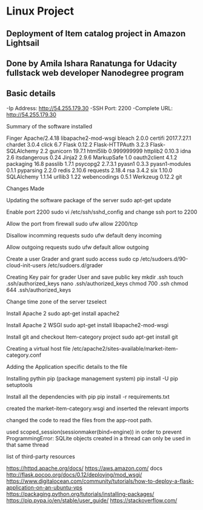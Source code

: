 # Linux Project
## Deployment of Item catalog project in Amazon Lightsail
## Done by Amila Ishara Ranatunga for Udacity fullstack web developer Nanodegree program

## Basic details 

-Ip Address: http://54.255.179.30
-SSH Port: 2200
-Complete URL: http://54.255.179.30

Summary of the software installed

Finger
Apache/2.4.18
libapache2-mod-wsgi
bleach 2.0.0
certifi  2017.7.27.1
chardet  3.0.4
click  6.7
Flask  0.12.2
Flask-HTTPAuth  3.2.3
Flask-SQLAlchemy  2.2
gunicorn  19.7.1
html5lib  0.999999999
httplib2  0.10.3
idna  2.6
itsdangerous  0.24
Jinja2  2.9.6
MarkupSafe  1.0
oauth2client  4.1.2
packaging  16.8
passlib  1.7.1
psycopg2  2.7.3.1
pyasn1  0.3.3
pyasn1-modules  0.1.1
pyparsing  2.2.0
redis  2.10.6
requests  2.18.4
rsa  3.4.2
six  1.10.0
SQLAlchemy  1.1.14
urllib3  1.22
webencodings  0.5.1
Werkzeug  0.12.2
git

Changes Made

Updating the software package of the server
sudo apt-get update

Enable port 2200
sudo vi /etc/ssh/sshd_config 
and change ssh port to 2200

Allow the port from firewall
sudo ufw allow 2200/tcp

Disallow incomming requests
sudo ufw default deny incoming

Allow outgoing requests
sudo ufw default allow outgoing

Create a user Grader and grant sudo access
sudo cp /etc/sudoers.d/90-cloud-init-users /etc/sudoers.d/grader

Creating Key pair for grader User and save public key
mkdir .ssh
touch .ssh/authorized_keys
nano .ssh/authorized_keys
 chmod 700 .ssh
chmod 644 .ssh/authorized_keys

Change time zone of the server
tzselect

Install Apache 2
sudo apt-get install apache2

Install Apache 2 WSGI
sudo apt-get install libapache2-mod-wsgi

Install git and checkout Item-category project
sudo apt-get install git

Creating a virtual host file 
/etc/apache2/sites-available/market-item-category.conf

Adding the Application specific details to the file

Installing pythin pip (package management system)
pip install -U pip setuptools

Install all the dependencies with pip
pip install -r requirements.txt

created the market-item-category.wsgi and inserted the relevant imports

changed the code to read the files from the app-root path.

used scoped_session(sessionmaker(bind=engine)) in order to prevent 
 ProgrammingError: SQLite objects created in a thread can only be used in that same thread


list of third-party resources

https://httpd.apache.org/docs/
https://aws.amazon.com/ docs
http://flask.pocoo.org/docs/0.12/deploying/mod_wsgi/
https://www.digitalocean.com/community/tutorials/how-to-deploy-a-flask-application-on-an-ubuntu-vps
https://packaging.python.org/tutorials/installing-packages/
https://pip.pypa.io/en/stable/user_guide/
https://stackoverflow.com/

